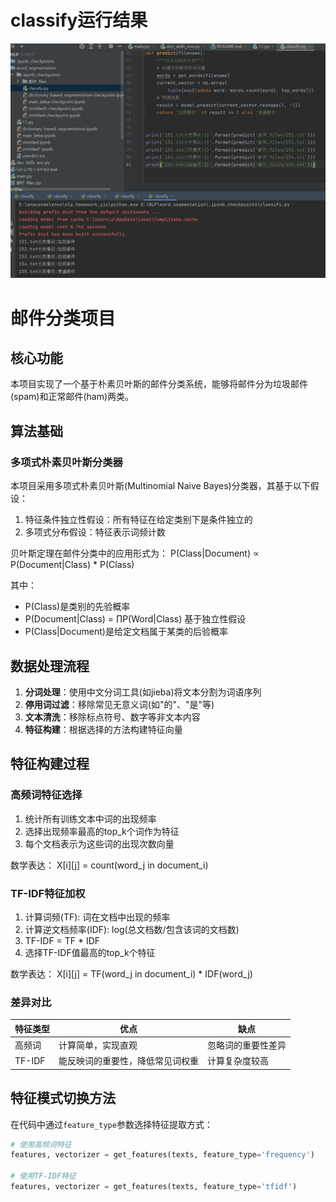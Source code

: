 # classify运行结果
<img src="https://github.com/hutu-TU00/GitDemo/blob/main/work3/classify.png" width="800" alt="01 环境搭建的截图一">

# 邮件分类项目

## 核心功能
本项目实现了一个基于朴素贝叶斯的邮件分类系统，能够将邮件分为垃圾邮件(spam)和正常邮件(ham)两类。

## 算法基础
### 多项式朴素贝叶斯分类器
本项目采用多项式朴素贝叶斯(Multinomial Naive Bayes)分类器，其基于以下假设：
1. 特征条件独立性假设：所有特征在给定类别下是条件独立的
2. 多项式分布假设：特征表示词频计数

贝叶斯定理在邮件分类中的应用形式为：
P(Class|Document) ∝ P(Document|Class) * P(Class)

其中：
- P(Class)是类别的先验概率
- P(Document|Class) = ∏P(Word|Class) 基于独立性假设
- P(Class|Document)是给定文档属于某类的后验概率

## 数据处理流程
1. **分词处理**：使用中文分词工具(如jieba)将文本分割为词语序列
2. **停用词过滤**：移除常见无意义词(如"的"、"是"等)
3. **文本清洗**：移除标点符号、数字等非文本内容
4. **特征构建**：根据选择的方法构建特征向量

## 特征构建过程
### 高频词特征选择
1. 统计所有训练文本中词的出现频率
2. 选择出现频率最高的top_k个词作为特征
3. 每个文档表示为这些词的出现次数向量

数学表达：
X[i][j] = count(word_j in document_i)

### TF-IDF特征加权
1. 计算词频(TF): 词在文档中出现的频率
2. 计算逆文档频率(IDF): log(总文档数/包含该词的文档数)
3. TF-IDF = TF * IDF
4. 选择TF-IDF值最高的top_k个特征

数学表达：
X[i][j] = TF(word_j in document_i) * IDF(word_j)

### 差异对比
| 特征类型 | 优点 | 缺点 |
|----------|------|------|
| 高频词 | 计算简单，实现直观 | 忽略词的重要性差异 |
| TF-IDF | 能反映词的重要性，降低常见词权重 | 计算复杂度较高 |

## 特征模式切换方法
在代码中通过`feature_type`参数选择特征提取方式：
```python
# 使用高频词特征
features, vectorizer = get_features(texts, feature_type='frequency')

# 使用TF-IDF特征
features, vectorizer = get_features(texts, feature_type='tfidf')


